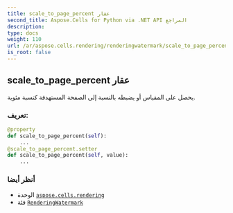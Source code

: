 ```yaml
---
title: scale_to_page_percent عقار
second_title: Aspose.Cells for Python via .NET API المراجع
description:
type: docs
weight: 110
url: /ar/aspose.cells.rendering/renderingwatermark/scale_to_page_percent/
is_root: false
---
```

##  scale_to_page_percent عقار

يحصل على المقياس أو يضبطه بالنسبة إلى الصفحة المستهدفة كنسبة مئوية.
###  تعريف:
```python
@property
def scale_to_page_percent(self):
    ...
@scale_to_page_percent.setter
def scale_to_page_percent(self, value):
    ...
```

###  أنظر أيضا
* الوحدة [`aspose.cells.rendering`](../../)
* فئة [`RenderingWatermark`](/cells/python-net/ar/aspose.cells.rendering/renderingwatermark)
